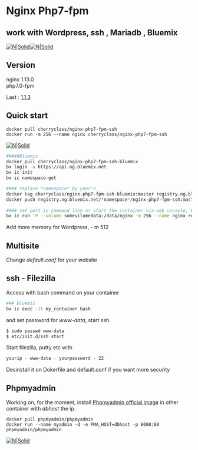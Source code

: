 # Nginx Php7-fpm    
## work with Wordpress, ssh , Mariadb , Bluemix        

[![N|Solid](http://cherryclass.net/img/nginx.jpg )](https://nginx.org/)[![N|Solid](http://cherryclass.net/img/php7.jpg )](http://php.net)
   
## Version
nginx 1.13.0  
php7.0-fpm  

Last : [1.1.3](https://github.com/cherryclass/nginx-php7-fpm-ssh/blob/master/release.md)  

  


## Quick start
      
```
docker pull cherryclass/nginx-php7-fpm-ssh
docker run -m 256 --name nginx cherryclass/nginx-php7-fpm-ssh
```
[![N|Solid](http://cherryclass.net/img/bluemix.jpg )](https://console.ng.bluemix.net) 
``` sh
#####Bluemix
docker pull cherryclass/nginx-php7-fpm-ssh-bluemix
bx login -a https://api.ng.bluemix.net
bx ic init
bx ic namespace-get   

#### replace *namespace* by your's
docker tag cherryclass/nginx-php7-fpm-ssh-bluemix:master registry.ng.bluemix.net/*namespace*/nginx-php7-fpm-ssh:master 
docker push registry.ng.bluemix.net/*namespace*/nginx-php7-fpm-ssh:master
   
#### set port in command line or start the container via web console, EXPOSE not work in DOKERFILE.
bx ic run -P --volume somevilumedata:/data/nginx -m 256 --name nginx registry.ng.bluemix.net/mynamespace/nginx-php7-ssh
```    
Add more memory for Wordpress, - m 512 

## Multisite   
Change *default.conf* for your website

## ssh - Filezilla
Access with bash command on your container
``` sh
### Bluemix
bx ic exec -it my_container bash
```
and set password for *www-data*, start ssh.
```  sh
$ sudo passwd www-data  
$ etc/init.d/ssh start
```

Start filezilla, putty etc with 
```  sh
yourip - www-data - yourpassword - 22
```    
Desinstall it on Dokerfile and default.conf if you want more security

## Phpmyadmin
Working on, for the moment, install [Phpmyadmin official image](https://hub.docker.com/r/phpmyadmin/phpmyadmin/) in other container with *dbhost* the ip.
```
docker pull phpmyadmin/phpmyadmin
docker run --name myadmin -d -e PMA_HOST=dbhost -p 8080:80 phpmyadmin/phpmyadmin
```
[![N|Solid](http://cherryclass.net/img/logocherry180.png )](http://cherryclass.net)
